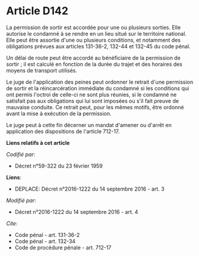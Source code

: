 # Article D142

La permission de sortir est accordée pour une ou plusieurs sorties. Elle autorise le condamné à se rendre en un lieu situé
sur le territoire national. Elle peut être assortie d'une ou plusieurs conditions, et notamment des obligations prévues aux
articles 131-36-2, 132-44 et 132-45 du code pénal. 

Un délai de route peut être accordé au bénéficiaire de la permission de sortir ; il est calculé en fonction de la durée du
trajet et des horaires des moyens de transport utilisés. 

Le juge de l'application des peines peut ordonner le retrait d'une permission de sortir et la réincarcération immédiate du
condamné si les conditions qui ont permis l'octroi de celle-ci ne sont plus réunies, si le condamné ne satisfait pas aux
obligations qui lui sont imposées ou s'il fait preuve de mauvaise conduite. Ce retrait peut, pour les mêmes motifs, être
ordonné avant la mise à exécution de la permission. 

Le juge peut à cette fin décerner un mandat d'amener ou d'arrêt en application des dispositions de l'article 712-17.

**Liens relatifs à cet article**

_Codifié par_:

  - Décret n°59-322 du 23 février 1959

**Liens**:

  - DEPLACE: Décret n°2016-1222 du 14 septembre 2016 - art. 3

_Modifié par_:

  - Décret n°2016-1222 du 14 septembre 2016 - art. 4

_Cite_:

  - Code pénal - art. 131-36-2
  - Code pénal - art. 132-34
  - Code de procédure pénale - art. 712-17
